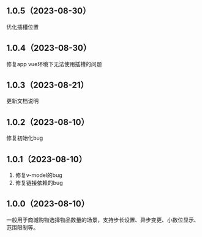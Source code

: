 ## 1.0.5（2023-08-30）
优化插槽位置
## 1.0.4（2023-08-30）
修复app vue环境下无法使用插槽的问题
## 1.0.3（2023-08-21）
更新文档说明
## 1.0.2（2023-08-10）
修复初始化bug
## 1.0.1（2023-08-10）
1. 修复v-model的bug
2. 修复链接依赖的bug
## 1.0.0（2023-08-10）
一般用于商城购物选择物品数量的场景，支持步长设置、异步变更、小数位显示、范围限制等。
